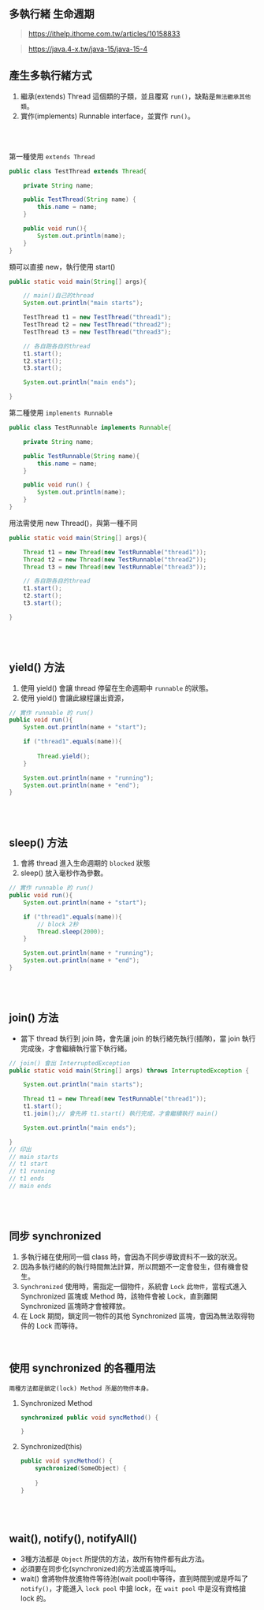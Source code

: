 ## 多執行緒 生命週期
>https://ithelp.ithome.com.tw/articles/10158833  

>https://java.4-x.tw/java-15/java-15-4

## 產生多執行緒方式
1. 繼承(extends) Thread 這個類的子類，並且覆寫 `run()`，缺點是`無法繼承其他類`。
2. 實作(implements) Runnable interface，並實作 `run()`。

<br/>

<br/>

第一種使用 `extends Thread`
```java
public class TestThread extends Thread{

    private String name;

    public TestThread(String name) {
        this.name = name;
    }

    public void run(){
        System.out.println(name);
    }
}
```
類可以直接 new，執行使用 start()
```java
public static void main(String[] args){

    // main()自己的thread
    System.out.println("main starts");

    TestThread t1 = new TestThread("thread1");
    TestThread t2 = new TestThread("thread2");
    TestThread t3 = new TestThread("thread3");

    // 各自跑各自的thread
    t1.start();
    t2.start();
    t3.start();

    System.out.println("main ends");

}
```

第二種使用 `implements Runnable`
```java
public class TestRunnable implements Runnable{

    private String name;

    public TestRunnable(String name){
        this.name = name;
    }

    public void run() {
        System.out.println(name);
    }
}
```
用法需使用 new Thread()，與第一種不同
```java
public static void main(String[] args){

    Thread t1 = new Thread(new TestRunnable("thread1"));
    Thread t2 = new Thread(new TestRunnable("thread2"));
    Thread t3 = new Thread(new TestRunnable("thread3"));

    // 各自跑各自的thread
    t1.start();
    t2.start();
    t3.start();

}
```

<br/>

<br/>

## yield() 方法
1. 使用 yield() 會讓 thread 停留在生命週期中 `runnable` 的狀態。
2. 使用 yield() 會讓此線程讓出資源，

```java
// 實作 runnable 的 run()
public void run(){
    System.out.println(name + "start");

    if ("thread1".equals(name)){
        
        Thread.yield();
    }

    System.out.println(name + "running");
    System.out.println(name + "end");
}
```

<br/>

<br/>

## sleep() 方法
1. 會將 thread 進入生命週期的 `blocked` 狀態
2. sleep() 放入毫秒作為參數。
```java
// 實作 runnable 的 run()
public void run(){
    System.out.println(name + "start");

    if ("thread1".equals(name)){
        // block 2秒
        Thread.sleep(2000);
    }

    System.out.println(name + "running");
    System.out.println(name + "end");
}
```

<br/>

<br/>

## join() 方法
* 當下 thread 執行到 join 時，會先讓 join 的執行緒先執行(插隊)，當 join 執行完成後，才會繼續執行當下執行緒。

```java
// join() 會出 InterruptedException
public static void main(String[] args) throws InterruptedException {

    System.out.println("main starts");

    Thread t1 = new Thread(new TestRunnable("thread1"));
    t1.start();
    t1.join();// 會先將 t1.start() 執行完成，才會繼續執行 main()

    System.out.println("main ends");

}
// 印出
// main starts
// t1 start
// t1 running
// t1 ends
// main ends
```

<br/>

<br/>


## 同步 synchronized
1. 多執行緒在使用同一個 class 時，會因為不同步導致資料不一致的狀況。
2. 因為多執行緒的的執行時間無法計算，所以問題不一定會發生，但有機會發生。
3. `Synchronized` 使用時，需指定一個物件，系統會 `Lock` 此`物件`，當程式進入 Synchronized 區塊或 Method 時，該物件會被 Lock，直到離開 Synchronized 區塊時才會被釋放。
4. 在 Lock 期間，鎖定同一物件的其他 Synchronized 區塊，會因為無法取得物件的 Lock 而等待。

<br/>

## 使用 synchronized 的各種用法

`兩種方法都是鎖定(lock) Method 所屬的物件本身。`
1. Synchronized Method
    
    ```java
    synchronized public void syncMethod() {

    }
    ```
2. Synchronized(this)

    ```java
    public void syncMethod() {
        synchronized(SomeObject) {
        
        }
    }
    ```

<br/>

<br/>

## wait(), notify(), notifyAll()
* 3種方法都是 `Object` 所提供的方法，故所有物件都有此方法。
* 必須要在同步化(synchronized)的方法或區塊呼叫。
* wait() 會將物件放進物件等待池(wait pool)中等待，直到時間到或是呼叫了`notify()`，才能進入 `lock pool` 中搶 lock，在 `wait pool` 中是沒有資格搶 lock 的。

